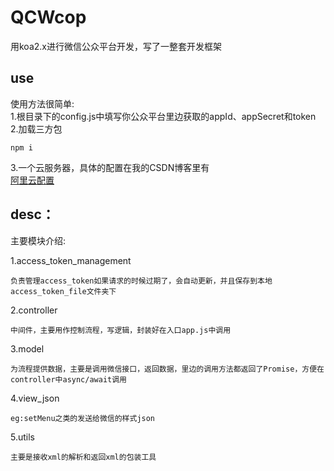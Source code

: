# QCWcop
用koa2.x进行微信公众平台开发，写了一整套开发框架
<br/>
## use
使用方法很简单:  
1.根目录下的config.js中填写你公众平台里边获取的appId、appSecret和token  
2.加载三方包
```
npm i
```  
3.一个云服务器，具体的配置在我的CSDN博客里有  
[阿里云配置](https://blog.csdn.net/dangbai01_/article/details/102821023)  
## desc：
主要模块介绍:  

1.access_token_management  
```
负责管理access_token如果请求的时候过期了，会自动更新，并且保存到本地access_token_file文件夹下
```  

2.controller
```
中间件，主要用作控制流程，写逻辑，封装好在入口app.js中调用
```  

3.model  
```
为流程提供数据，主要是调用微信接口，返回数据，里边的调用方法都返回了Promise，方便在controller中async/await调用
```  

4.view_json  
```
eg:setMenu之类的发送给微信的样式json
```  

5.utils  
```
主要是接收xml的解析和返回xml的包装工具
```

